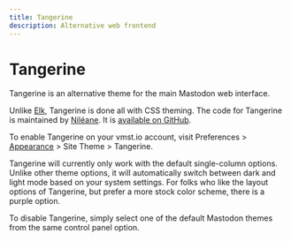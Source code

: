 ```yaml
---
title: Tangerine
description: Alternative web frontend
---
```


# Tangerine

Tangerine is an alternative theme for the main Mastodon web interface.

Unlike [Elk](/flings/elk), Tangerine is done all with CSS theming.
The code for Tangerine is maintained by [Niléane](https://vmst.io/@nileane@nileane.fr).
It is [available on GitHub](https://github.com/nileane/TangerineUI-for-Mastodon).

To enable Tangerine on your vmst.io account, visit Preferences > [Appearance](https://vmst.io/settings/preferences/appearance) > Site Theme > Tangerine.

Tangerine will currently only work with the default single-column options.
Unlike other theme options, it will automatically switch between dark and light mode based on your system settings.
For folks who like the layout options of Tangerine, but prefer a more stock color scheme, there is a purple option.

To disable Tangerine, simply select one of the default Mastodon themes from the same control panel option.